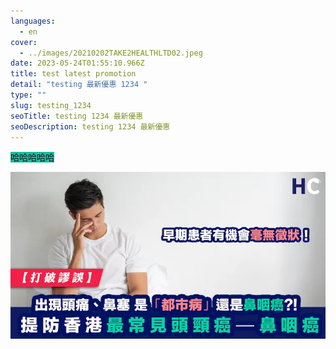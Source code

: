 ```yaml
---
languages:
  - en
cover:
  - ../images/20210202TAKE2HEALTHLTD02.jpeg
date: 2023-05-24T01:55:10.966Z
title: test latest promotion
detail: "testing 最新優惠 1234 "
type: ""
slug: testing_1234
seoTitle: testing 1234 最新優惠
seoDescription: testing 1234 最新優惠
---
```

<html><p><span style="background-color:#1abc9c">哈哈哈哈哈</span></p></html>

![testing 1234 最新優惠](../images/image.webp "testing 1234 最新優惠")